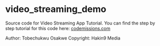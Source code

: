 # video_streaming_demo

Source code for Video Streaming App Tutorial.
You can find the step by step tutorial for this code here:
[codemissions.com](https://codemissions.com)

Author: Tobechukwu Osakwe
Copyright: Hakin9 Media

